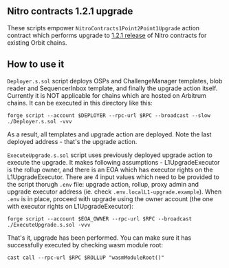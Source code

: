 ## Nitro contracts 1.2.1 upgrade
These scripts empower `NitroContracts1Point2Point1Upgrade` action contract which performs upgrade to [1.2.1 release](https://github.com/OffchainLabs/nitro-contracts/releases/tag/v1.2.1) of Nitro contracts for existing Orbit chains.

## How to use it
`Deployer.s.sol` script deploys OSPs and ChallengeManager templates, blob reader and SequencerInbox template, and finally the upgrade action itself. Currently it is NOT applicable for chains which are hosted on Arbitrum chains. It can be executed in this directory like this:
```
forge script --account $DEPLOYER --rpc-url $RPC --broadcast --slow ./Deployer.s.sol -vvv
```

As a result, all templates and upgrade action are deployed. Note the last deployed address - that's the upgrade action.

`ExecuteUpgrade.s.sol` script uses previously deployed upgrade action to execute the upgrade. It makes following assumptions - L1UpgradeExecutor is the rollup owner, and there is an EOA which has executor rights on the L1UpgradeExecutor. There are 4 input values which need to be provided to the script thorugh `.env` file: upgrade action, rollup, proxy admin and upgrade executor address (ie. check `.env.localL1-upgrade.example`). When `.env` is in place, proceed with upgrade using the owner account (the one with executor rights on L1UpgradeExecutor):
```
forge script --account $EOA_OWNER --rpc-url $RPC --broadcast ./ExecuteUpgrade.s.sol -vvv
```

That's it, upgrade has been performed. You can make sure it has successfully executed by checking wasm module root:
```
cast call --rpc-url $RPC $ROLLUP "wasmModuleRoot()"
```